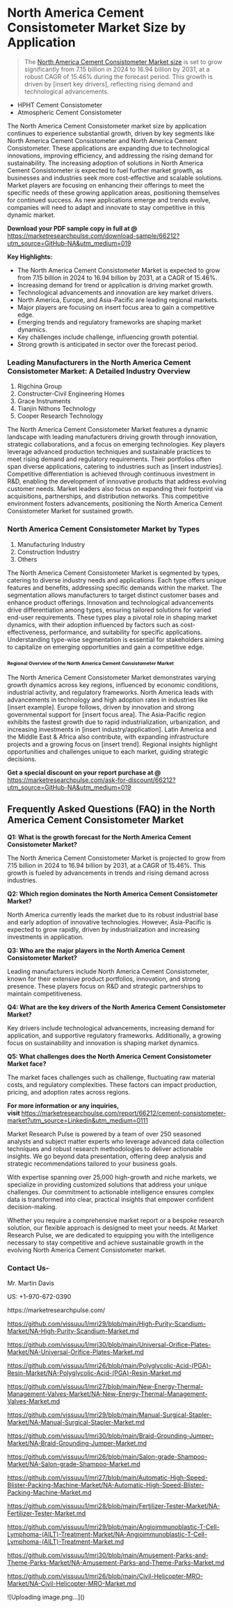 <h1>North America Cement Consistometer Market&nbsp;Size by Application</h1><blockquote><p>The <a href="https://marketresearchpulse.com/download-sample/66212?utm_source=GitHub-NA&amp;utm_medium=019">North America Cement Consistometer Market size</a> is set to grow significantly from 7.15 billion in 2024 to 16.94 billion by 2031, at a robust CAGR of 15.46% during the forecast period. This growth is driven by [insert key drivers], reflecting rising demand and technological advancements.</p></blockquote><ul><li>HPHT Cement Consistometer<li> Atmospheric Cement Consistometer</li></ul><p>The North America Cement Consistometer market size by application continues to experience substantial growth, driven by key segments like North America Cement Consistometer and North America Cement Consistometer. These applications are expanding due to technological innovations, improving efficiency, and addressing the rising demand for sustainability. The increasing adoption of solutions in North America Cement Consistometer is expected to fuel further market growth, as businesses and industries seek more cost-effective and scalable solutions. Market players are focusing on enhancing their offerings to meet the specific needs of these growing application areas, positioning themselves for continued success. As new applications emerge and trends evolve, companies will need to adapt and innovate to stay competitive in this dynamic market.</p><p><strong>Download your PDF sample copy in full at @ </strong><a href="https://marketresearchpulse.com/download-sample/66212?utm_source=GitHub-NA&amp;utm_medium=019">https://marketresearchpulse.com/download-sample/66212?utm_source=GitHub-NA&amp;utm_medium=019</a></p><p><strong>Key Highlights: </strong></p><ul><li>The North America Cement Consistometer Market is expected to grow from 7.15 billion in 2024 to 16.94 billion by 2031, at a CAGR of 15.46%.</li><li>Increasing demand for trend or application is driving market growth.</li><li>Technological advancements and innovation are key market drivers.</li><li>North America, Europe, and Asia-Pacific are leading regional markets.</li><li>Major players are focusing on insert focus area to gain a competitive edge.</li><li>Emerging trends and regulatory frameworks are shaping market dynamics.</li><li>Key challenges include challenge, influencing growth potential.</li><li>Strong growth is anticipated in sector over the forecast period.</li></ul><h3>Leading Manufacturers in the North America Cement Consistometer Market: A Detailed Industry Overview</h3><ol><li>Rigchina Group</li><li>Constructer-Civil Engineering Homes</li><li>Grace Instruments</li><li>Tianjin Nithons Technology</li><li>Cooper Research Technology</li></ol><div class="flex max-w-full flex-col flex-grow"><div class="min-h-8 text-message flex w-full flex-col items-end gap-2 whitespace-normal break-words [.text-message+&amp;]:mt-5" dir="auto" data-message-author-role="assistant" data-message-id="fd8432e4-4910-450d-b182-61b7bfb0a01f" data-message-model-slug="gpt-4o"><div class="flex w-full flex-col gap-1 empty:hidden first:pt-[3px]"><div class="markdown prose w-full break-words dark:prose-invert light"><p>The North America Cement Consistometer Market features a dynamic landscape with leading manufacturers driving growth through innovation, strategic collaborations, and a focus on emerging technologies. Key players leverage advanced production techniques and sustainable practices to meet rising demand and regulatory requirements. Their portfolios often span diverse applications, catering to industries such as [insert industries]. Competitive differentiation is achieved through continuous investment in R&amp;D, enabling the development of innovative products that address evolving customer needs. Market leaders also focus on expanding their footprint via acquisitions, partnerships, and distribution networks. This competitive environment fosters advancements, positioning the North America Cement Consistometer Market for sustained growth.</p></div></div></div></div><h3>North America Cement Consistometer Market by Types</h3><ol><li>Manufacturing Industry<li> Construction Industry<li> Others</li></ol><div class="flex max-w-full flex-col flex-grow"><div class="min-h-8 text-message flex w-full flex-col items-end gap-2 whitespace-normal break-words [.text-message+&amp;]:mt-5" dir="auto" data-message-author-role="assistant" data-message-id="084470be-0bb7-4664-bddf-5156b4f41249" data-message-model-slug="gpt-4o-mini"><div class="flex w-full flex-col gap-1 empty:hidden first:pt-[3px]"><div class="markdown prose w-full break-words dark:prose-invert light"><p>The North America Cement Consistometer Market is segmented by types, catering to diverse industry needs and applications. Each type offers unique features and benefits, addressing specific demands within the market. The segmentation allows manufacturers to target distinct customer bases and enhance product offerings. Innovation and technological advancements drive differentiation among types, ensuring tailored solutions for varied end-user requirements. These types play a pivotal role in shaping market dynamics, with their adoption influenced by factors such as cost-effectiveness, performance, and suitability for specific applications. Understanding type-wise segmentation is essential for stakeholders aiming to capitalize on emerging opportunities and gain a competitive edge.</p></div></div></div></div><h3><span style="font-size: 11px;">Regional Overview of the North America Cement Consistometer Market</span></h3><div class="flex max-w-full flex-col flex-grow"><div class="min-h-8 text-message flex w-full flex-col items-end gap-2 whitespace-normal break-words [.text-message+&amp;]:mt-5" dir="auto" data-message-author-role="assistant" data-message-id="e9038762-ce64-4e30-91c9-9bd413514231" data-message-model-slug="gpt-4o-mini"><div class="flex w-full flex-col gap-1 empty:hidden first:pt-[3px]"><div class="markdown prose w-full break-words dark:prose-invert light"><p>The North America Cement Consistometer Market demonstrates varying growth dynamics across key regions, influenced by economic conditions, industrial activity, and regulatory frameworks. North America leads with advancements in technology and high adoption rates in industries like [insert example]. Europe follows, driven by innovation and strong governmental support for [insert focus area]. The Asia-Pacific region exhibits the fastest growth due to rapid industrialization, urbanization, and increasing investments in [insert industry/application]. Latin America and the Middle East &amp; Africa also contribute, with expanding infrastructure projects and a growing focus on [insert trend]. Regional insights highlight opportunities and challenges unique to each market, guiding strategic decisions.</p></div></div></div></div><p><strong>Get a special discount on your report purchase at @ </strong><a href="https://marketresearchpulse.com/ask-for-discount/66212?utm_source=GitHub-NA&amp;utm_medium=019">https://marketresearchpulse.com/ask-for-discount/66212?utm_source=GitHub-NA&amp;utm_medium=019</a></p><h2>Frequently Asked Questions (FAQ) in the North America Cement Consistometer Market</h2><p><strong>Q1: What is the growth forecast for the North America Cement Consistometer Market?</strong></p><p>The North America Cement Consistometer Market is projected to grow from 7.15 billion in 2024 to 16.94 billion by 2031, at a CAGR of 15.46%. This growth is fueled by advancements in trends and rising demand across industries.</p><p><strong>Q2: Which region dominates the North America Cement Consistometer Market?</strong></p><p>North America currently leads the market due to its robust industrial base and early adoption of innovative technologies. However, Asia-Pacific is expected to grow rapidly, driven by industrialization and increasing investments in application.</p><p><strong>Q3: Who are the major players in the North America Cement Consistometer Market?</strong></p><p>Leading manufacturers include North America Cement Consistometer, known for their extensive product portfolios, innovation, and strong presence. These players focus on R&amp;D and strategic partnerships to maintain competitiveness.</p><p><strong>Q4: What are the key drivers of the North America Cement Consistometer Market?</strong></p><p>Key drivers include technological advancements, increasing demand for application, and supportive regulatory frameworks. Additionally, a growing focus on sustainability and innovation is shaping market dynamics.</p><p><strong>Q5: What challenges does the North America Cement Consistometer Market face?</strong></p><p>The market faces challenges such as challenge, fluctuating raw material costs, and regulatory complexities. These factors can impact production, pricing, and adoption rates across regions.</p><p><strong>For more information or any inquiries, visit&nbsp;</strong><a href="https://marketresearchpulse.com/report/66212/cement-consistometer-market?utm_source=Linkedin&utm_medium=0111">https://marketresearchpulse.com/report/66212/cement-consistometer-market?utm_source=Linkedin&utm_medium=0111</a></p><p>Market Research Pulse is powered by a team of over 250 seasoned analysts and subject matter experts who leverage advanced data collection techniques and robust research methodologies to deliver actionable insights. We go beyond data presentation, offering deep analysis and strategic recommendations tailored to your business goals.</p><p>With expertise spanning over 25,000 high-growth and niche markets, we specialize in providing customized solutions that address your unique challenges. Our commitment to actionable intelligence ensures complex data is transformed into clear, practical insights that empower confident decision-making.</p><p>Whether you require a comprehensive market report or a bespoke research solution, our flexible approach is designed to meet your needs. At Market Research Pulse, we are dedicated to equipping you with the intelligence necessary to stay competitive and achieve sustainable growth in the evolving North America Cement Consistometer market.</p><h3><strong>Contact Us-</strong></h3><p>Mr. Martin Davis</p><p>US: +1-970-672-0390</p><p>https://marketresearchpulse.com/</p><p><a href="https://github.com/vissuuu1/mri29/blob/main/High-Purity-Scandium-Market/NA-High-Purity-Scandium-Market.md">https://github.com/vissuuu1/mri29/blob/main/High-Purity-Scandium-Market/NA-High-Purity-Scandium-Market.md</a></p><p><a href="https://github.com/vissuuu1/mri30/blob/main/Universal-Orifice-Plates-Market/NA-Universal-Orifice-Plates-Market.md">https://github.com/vissuuu1/mri30/blob/main/Universal-Orifice-Plates-Market/NA-Universal-Orifice-Plates-Market.md</a></p><p><a href="https://github.com/vissuuu1/mri26/blob/main/Polyglycolic-Acid-(PGA)-Resin-Market/NA-Polyglycolic-Acid-(PGA)-Resin-Market.md">https://github.com/vissuuu1/mri26/blob/main/Polyglycolic-Acid-(PGA)-Resin-Market/NA-Polyglycolic-Acid-(PGA)-Resin-Market.md</a></p><p><a href="https://github.com/vissuuu1/mri27/blob/main/New-Energy-Thermal-Management-Valves-Market/NA-New-Energy-Thermal-Management-Valves-Market.md">https://github.com/vissuuu1/mri27/blob/main/New-Energy-Thermal-Management-Valves-Market/NA-New-Energy-Thermal-Management-Valves-Market.md</a></p><p><a href="https://github.com/vissuuu1/mri29/blob/main/Manual-Surgical-Stapler-Market/NA-Manual-Surgical-Stapler-Market.md">https://github.com/vissuuu1/mri29/blob/main/Manual-Surgical-Stapler-Market/NA-Manual-Surgical-Stapler-Market.md</a></p><p><a href="https://github.com/vissuuu1/mri30/blob/main/Braid-Grounding-Jumper-Market/NA-Braid-Grounding-Jumper-Market.md">https://github.com/vissuuu1/mri30/blob/main/Braid-Grounding-Jumper-Market/NA-Braid-Grounding-Jumper-Market.md</a></p><p><a href="https://github.com/vissuuu1/mri26/blob/main/Salon-grade-Shampoo-Market/NA-Salon-grade-Shampoo-Market.md">https://github.com/vissuuu1/mri26/blob/main/Salon-grade-Shampoo-Market/NA-Salon-grade-Shampoo-Market.md</a></p><p><a href="https://github.com/vissuuu1/mri27/blob/main/Automatic-High-Speed-Blister-Packing-Machine-Market/NA-Automatic-High-Speed-Blister-Packing-Machine-Market.md">https://github.com/vissuuu1/mri27/blob/main/Automatic-High-Speed-Blister-Packing-Machine-Market/NA-Automatic-High-Speed-Blister-Packing-Machine-Market.md</a></p><p><a href="https://github.com/vissuuu1/mri28/blob/main/Fertilizer-Tester-Market/NA-Fertilizer-Tester-Market.md">https://github.com/vissuuu1/mri28/blob/main/Fertilizer-Tester-Market/NA-Fertilizer-Tester-Market.md</a></p><p><a href="https://github.com/vissuuu1/mri29/blob/main/Angioimmunoblastic-T-Cell-Lymphoma-(AILT)-Treatment-Market/NA-Angioimmunoblastic-T-Cell-Lymphoma-(AILT)-Treatment-Market.md">https://github.com/vissuuu1/mri29/blob/main/Angioimmunoblastic-T-Cell-Lymphoma-(AILT)-Treatment-Market/NA-Angioimmunoblastic-T-Cell-Lymphoma-(AILT)-Treatment-Market.md</a></p><p><a href="https://github.com/vissuuu1/mri30/blob/main/Amusement-Parks-and-Theme-Parks-Market/NA-Amusement-Parks-and-Theme-Parks-Market.md">https://github.com/vissuuu1/mri30/blob/main/Amusement-Parks-and-Theme-Parks-Market/NA-Amusement-Parks-and-Theme-Parks-Market.md</a></p><p><a href="https://github.com/vissuuu1/mri26/blob/main/Civil-Helicopter-MRO-Market/NA-Civil-Helicopter-MRO-Market.md">https://github.com/vissuuu1/mri26/blob/main/Civil-Helicopter-MRO-Market/NA-Civil-Helicopter-MRO-Market.md</a></p>
![Uploading image.png…]()
